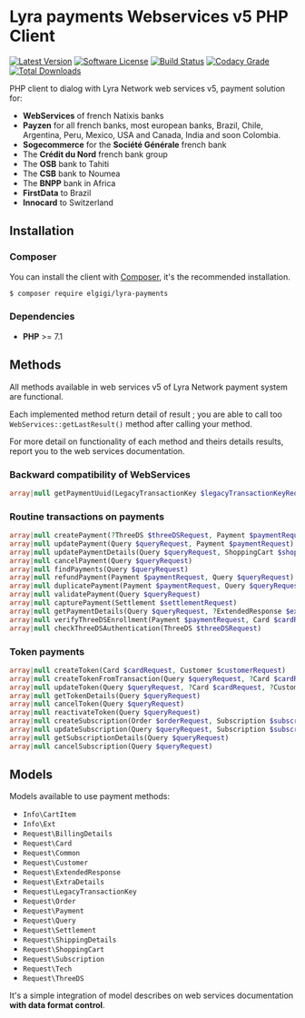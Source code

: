# Lyra payments Webservices v5 PHP Client

[![Latest Version](http://img.shields.io/packagist/v/elgigi/lyra-payments.svg?style=flat-square)](https://github.com/ElGigi/LyraPayments/releases)
[![Software License](https://img.shields.io/badge/license-MIT-brightgreen.svg?style=flat-square)](LICENSE)
[![Build Status](https://img.shields.io/travis/com/ElGigi/LyraPayments?style=flat-square)](https://travis-ci.com/ElGigi/LyraPayments)
[![Codacy Grade](https://img.shields.io/codacy/grade/a330af553b394da58c0e04b34331f6e2.svg?style=flat-square)](https://www.codacy.com/app/ElGigi/LyraPayments?utm_source=github.com&amp;utm_medium=referral&amp;utm_content=ElGigi/LyraPayments&amp;utm_campaign=Badge_Grade)
[![Total Downloads](https://img.shields.io/packagist/dt/elgigi/lyra-payments.svg?style=flat-square)](https://packagist.org/packages/elgigi/lyra-payments)

PHP client to dialog with Lyra Network web services v5, payment solution for:
- **WebServices** of french Natixis banks
- **Payzen** for all french banks, most european banks, Brazil, Chile, Argentina, Peru, Mexico, USA and Canada, India and soon Colombia.
- **Sogecommerce** for the **Société Générale** french bank
- The **Crédit du Nord** french bank group
- The **OSB** bank to Tahiti
- The **CSB** bank to Noumea
- The **BNPP** bank in Africa
- **FirstData** to Brazil
- **Innocard** to Switzerland

## Installation

### Composer

You can install the client with [Composer](https://getcomposer.org/), it's the recommended installation.

```bash
$ composer require elgigi/lyra-payments
```

### Dependencies

* **PHP** >= 7.1


## Methods

All methods available in web services v5 of Lyra Network payment system are functional.

Each implemented method return detail of result ; you are able to call too `WebServices::getLastResult()` method after calling your method.

For more detail on functionality of each method and theirs details results, report you to the web services documentation.

### Backward compatibility of WebServices

```php
array|null getPaymentUuid(LegacyTransactionKey $legacyTransactionKeyRequest)
```

### Routine transactions on payments

```php
array|null createPayment(?ThreeDS $threeDSRequest, Payment $paymentRequest, Order $orderRequest, Card $cardRequest, ?Customer $customerRequest, ?Tech $techRequest, ?ShoppingCart $shoppingCartRequest)
array|null updatePayment(Query $queryRequest, Payment $paymentRequest)
array|null updatePaymentDetails(Query $queryRequest, ShoppingCart $shoppingCartRequest)
array|null cancelPayment(Query $queryRequest)
array|null findPayments(Query $queryRequest)
array|null refundPayment(Payment $paymentRequest, Query $queryRequest)
array|null duplicatePayment(Payment $paymentRequest, Query $queryRequest, Order $orderRequest)
array|null validatePayment(Query $queryRequest)
array|null capturePayment(Settlement $settlementRequest)
array|null getPaymentDetails(Query $queryRequest, ?ExtendedResponse $extendedResponseRequest)
array|null verifyThreeDSEnrollment(Payment $paymentRequest, Card $cardRequest, ?Tech $techRequest, ?ThreeDS $threeDSRequest)
array|null checkThreeDSAuthentication(ThreeDS $threeDSRequest)
```

### Token payments

```php
array|null createToken(Card $cardRequest, Customer $customerRequest)
array|null createTokenFromTransaction(Query $queryRequest, ?Card $cardRequest)
array|null updateToken(Query $queryRequest, ?Card $cardRequest, ?Customer $customerRequest)
array|null getTokenDetails(Query $queryRequest)
array|null cancelToken(Query $queryRequest)
array|null reactivateToken(Query $queryRequest)
array|null createSubscription(Order $orderRequest, Subscription $subscriptionRequest, Card $cardRequest)
array|null updateSubscription(Query $queryRequest, Subscription $subscriptionRequest, ?Payment $paymentRequest)
array|null getSubscriptionDetails(Query $queryRequest)
array|null cancelSubscription(Query $queryRequest)
```


## Models

Models available to use payment methods:

- `Info\CartItem`
- `Info\Ext`
- `Request\BillingDetails`
- `Request\Card`
- `Request\Common`
- `Request\Customer`
- `Request\ExtendedResponse`
- `Request\ExtraDetails`
- `Request\LegacyTransactionKey`
- `Request\Order`
- `Request\Payment`
- `Request\Query`
- `Request\Settlement`
- `Request\ShippingDetails`
- `Request\ShoppingCart`
- `Request\Subscription`
- `Request\Tech`
- `Request\ThreeDS`

It's a simple integration of model describes on web services documentation **with data format control**.